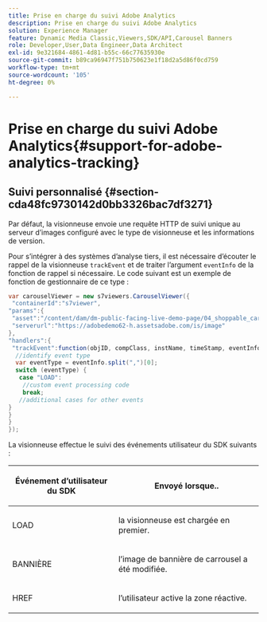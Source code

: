 ```yaml
---
title: Prise en charge du suivi Adobe Analytics
description: Prise en charge du suivi Adobe Analytics
solution: Experience Manager
feature: Dynamic Media Classic,Viewers,SDK/API,Carousel Banners
role: Developer,User,Data Engineer,Data Architect
exl-id: 9e321684-4861-4d81-b55c-66c77635930e
source-git-commit: b89ca96947f751b750623e1f18d2a5d86f0cd759
workflow-type: tm+mt
source-wordcount: '105'
ht-degree: 0%

---
```


# Prise en charge du suivi Adobe Analytics{#support-for-adobe-analytics-tracking}

## Suivi personnalisé {#section-cda48fc9730142d0bb3326bac7df3271}

Par défaut, la visionneuse envoie une requête HTTP de suivi unique au serveur d’images configuré avec le type de visionneuse et les informations de version.

Pour s’intégrer à des systèmes d’analyse tiers, il est nécessaire d’écouter le rappel de la visionneuse `trackEvent` et de traiter l’argument `eventInfo` de la fonction de rappel si nécessaire. Le code suivant est un exemple de fonction de gestionnaire de ce type :

```java {.line-numbers}
var carouselViewer = new s7viewers.CarouselViewer({ 
 "containerId":"s7viewer", 
"params":{ 
 "asset":"/content/dam/dm-public-facing-live-demo-page/04_shoppable_carousel/05_shoppable_banner", 
 "serverurl":"https://adobedemo62-h.assetsadobe.com/is/image" 
}, 
"handlers":{ 
 "trackEvent":function(objID, compClass, instName, timeStamp, eventInfo) { 
  //identify event type 
  var eventType = eventInfo.split(",")[0]; 
  switch (eventType) { 
   case "LOAD": 
    //custom event processing code 
    break; 
   //additional cases for other events 
} 
} 
} 
});
```

La visionneuse effectue le suivi des événements utilisateur du SDK suivants :

<table id="table_5D090E6614974D968E1A93B5727D859C"> 
 <thead> 
  <tr> 
   <th colname="col1" class="entry"> <p>Événement d’utilisateur du SDK </p> </th> 
   <th colname="col2" class="entry"> <p>Envoyé lorsque.. </p> </th> 
  </tr> 
 </thead>
 <tbody> 
  <tr> 
   <td colname="col1"> <p> <span class="codeph"> LOAD </span> </p> </td> 
   <td colname="col2"> <p>la visionneuse est chargée en premier. </p> </td> 
  </tr> 
  <tr> 
   <td colname="col1"> <p> <span class="codeph"> BANNIÈRE </span> </p> </td> 
   <td colname="col2"> <p>l’image de bannière de carrousel a été modifiée. </p> </td> 
  </tr> 
  <tr> 
   <td colname="col1"> <p> <span class="codeph"> HREF </span> </p> </td> 
   <td colname="col2"> <p>l’utilisateur active la zone réactive. </p> </td> 
  </tr> 
 </tbody> 
</table>
